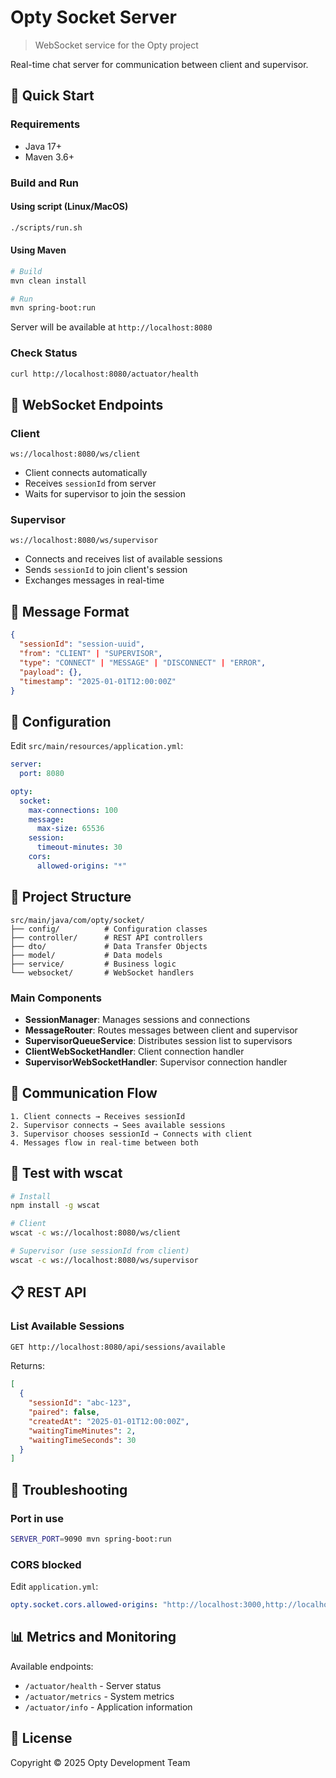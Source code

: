 # Opty Socket Server

> WebSocket service for the Opty project

Real-time chat server for communication between client and supervisor.

## 🚀 Quick Start

### Requirements
- Java 17+
- Maven 3.6+

### Build and Run

#### Using script (Linux/MacOS)

```bash
./scripts/run.sh
```

#### Using Maven

```bash
# Build
mvn clean install

# Run
mvn spring-boot:run
```

Server will be available at `http://localhost:8080`

### Check Status

```bash
curl http://localhost:8080/actuator/health
```

## 📡 WebSocket Endpoints

### Client
```
ws://localhost:8080/ws/client
```
- Client connects automatically
- Receives `sessionId` from server
- Waits for supervisor to join the session

### Supervisor
```
ws://localhost:8080/ws/supervisor
```
- Connects and receives list of available sessions
- Sends `sessionId` to join client's session
- Exchanges messages in real-time

## 💬 Message Format

```json
{
  "sessionId": "session-uuid",
  "from": "CLIENT" | "SUPERVISOR",
  "type": "CONNECT" | "MESSAGE" | "DISCONNECT" | "ERROR",
  "payload": {},
  "timestamp": "2025-01-01T12:00:00Z"
}
```

## 🔧 Configuration

Edit `src/main/resources/application.yml`:

```yaml
server:
  port: 8080

opty:
  socket:
    max-connections: 100
    message:
      max-size: 65536
    session:
      timeout-minutes: 30
    cors:
      allowed-origins: "*"
```

## 📂 Project Structure

```
src/main/java/com/opty/socket/
├── config/          # Configuration classes
├── controller/      # REST API controllers
├── dto/             # Data Transfer Objects
├── model/           # Data models
├── service/         # Business logic
└── websocket/       # WebSocket handlers
```

### Main Components

- **SessionManager**: Manages sessions and connections
- **MessageRouter**: Routes messages between client and supervisor
- **SupervisorQueueService**: Distributes session list to supervisors
- **ClientWebSocketHandler**: Client connection handler
- **SupervisorWebSocketHandler**: Supervisor connection handler

## 🔄 Communication Flow

```
1. Client connects → Receives sessionId
2. Supervisor connects → Sees available sessions
3. Supervisor chooses sessionId → Connects with client
4. Messages flow in real-time between both
```

## 🧪 Test with wscat

```bash
# Install
npm install -g wscat

# Client
wscat -c ws://localhost:8080/ws/client

# Supervisor (use sessionId from client)
wscat -c ws://localhost:8080/ws/supervisor
```

## 📋 REST API

### List Available Sessions
```bash
GET http://localhost:8080/api/sessions/available
```

Returns:
```json
[
  {
    "sessionId": "abc-123",
    "paired": false,
    "createdAt": "2025-01-01T12:00:00Z",
    "waitingTimeMinutes": 2,
    "waitingTimeSeconds": 30
  }
]
```

## 🐛 Troubleshooting

### Port in use
```bash
SERVER_PORT=9090 mvn spring-boot:run
```

### CORS blocked
Edit `application.yml`:
```yaml
opty.socket.cors.allowed-origins: "http://localhost:3000,http://localhost:5173"
```

## 📊 Metrics and Monitoring

Available endpoints:
- `/actuator/health` - Server status
- `/actuator/metrics` - System metrics
- `/actuator/info` - Application information

## 📄 License

Copyright © 2025 Opty Development Team
